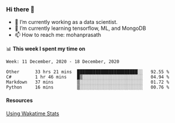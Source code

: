 ### Hi there 👋

- 🔭 I’m currently working as a data scientist.
- 🌱 I’m currently learning tensorflow, ML, and MongoDB
- 📫 How to reach me: mohanprasath

📊 **This week I spent my time on**
<!--START_SECTION:waka-->
```text
Week: 11 December, 2020 - 18 December, 2020

Other      33 hrs 21 mins  ███████████████████████░░   92.55 % 
C#         1 hr 46 mins    █▒░░░░░░░░░░░░░░░░░░░░░░░   04.94 % 
Markdown   37 mins         ▒░░░░░░░░░░░░░░░░░░░░░░░░   01.72 % 
Python     16 mins         ▒░░░░░░░░░░░░░░░░░░░░░░░░   00.76 % 
```
<!--END_SECTION:waka-->

#### Resources
[Using Wakatime Stats](https://github.com/marketplace/actions/waka-readme)
